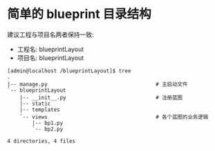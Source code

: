 # 简单的 blueprint 目录结构

建议工程与项目名两者保持一致:
- 工程名: blueprintLayout
- 项目名: blueprintLayout

```shell
[admin@localhost /blueprintLayout]$ tree 
.
|-- manage.py                                   # 主启动文件
`-- blueprintLayout
    |-- __init__.py                             # 注册蓝图
    |-- static
    |-- templates
    `-- views                                   # 各个蓝图的业务逻辑
        |-- bp1.py
        `-- bp2.py

4 directories, 4 files
```
